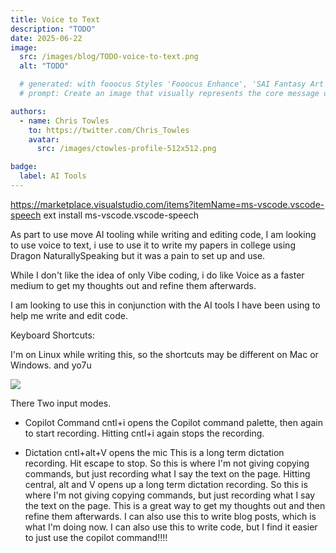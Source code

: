 ```yaml
---
title: Voice to Text
description: "TODO"
date: 2025-06-22
image:
  src: /images/blog/TODO-voice-to-text.png
  alt: "TODO"

  # generated: with fooocus Styles 'Fooocus Enhance', 'SAI Fantasy Art', 'SAI Comic Book'
  # prompt: Create an image that visually represents the core message of adopting software engineering best practices and ITIL for a better work-life balance. The scene should feature a modern developer’s workspace: a tidy desk with a laptop open to a code editor (like VS Code), surrounded by elements symbolizing organization, automation, and calm—such as checklists, flowcharts, and a cup of coffee. The atmosphere should convey productivity, reduced stress, and harmony between technology and personal well-being. No text or logos.

authors:
  - name: Chris Towles
    to: https://twitter.com/Chris_Towles
    avatar:
      src: /images/ctowles-profile-512x512.png

badge:
  label: AI Tools
---
```


https://marketplace.visualstudio.com/items?itemName=ms-vscode.vscode-speech
ext install ms-vscode.vscode-speech


As part to use move AI tooling while writing and editing code, I am looking to use voice to text, i use to use it to write my papers in college using Dragon NaturallySpeaking but it was a pain to set up and use. 


While I don't like the idea of only Vibe coding, i do like Voice as a  faster medium to get my thoughts out and refine them afterwards.

I am looking to use this in conjunction with the AI tools I have been using to help me write and edit code.


Keyboard Shortcuts:

I'm on Linux while writing this, so the shortcuts may be different on Mac or Windows. and yo7u 



![](/images/blog/vs-code-text-to-speech-keyboard-shortcuts.png)


There Two input modes.

- Copilot Command
   cntl+i opens the Copilot command palette, then again to start recording. Hitting cntl+i again stops the recording.


- Dictation
    cntl+alt+V opens the mic  This is a long term dictation recording. Hit escape to stop. So this is where I'm not giving copying commands, but just recording what I say the text on the page.
Hitting central, alt and V opens up a long term dictation recording. So this is where I'm not giving copying commands, but just recording what I say the text on the page.
This is a great way to get my thoughts out and then refine them afterwards. I can also use this to write blog posts, which is what I'm doing now.
I can also use this to write code, but I find it easier to just use the copilot command!!!!







